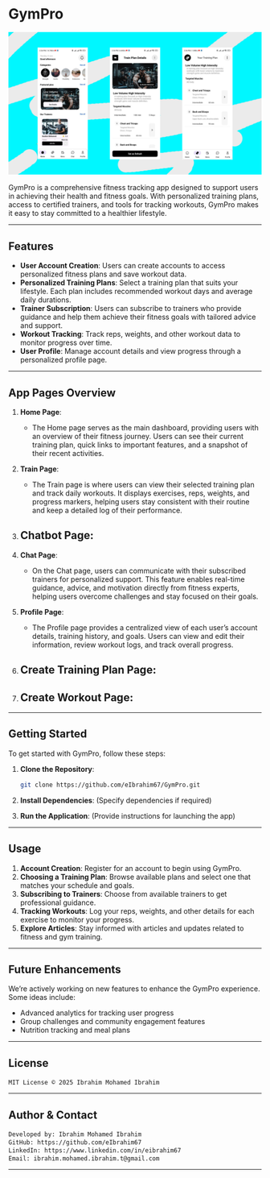 # GymPro

![GymPro](https://github.com/eIbrahim67/GymPro/blob/master/images/part1_gym.jpg)

GymPro is a comprehensive fitness tracking app designed to support users in achieving their health and fitness goals. With personalized training plans, access to certified trainers, and tools for tracking workouts, GymPro makes it easy to stay committed to a healthier lifestyle.

---

## Features

- **User Account Creation**: Users can create accounts to access personalized fitness plans and save workout data.
- **Personalized Training Plans**: Select a training plan that suits your lifestyle. Each plan includes recommended workout days and average daily durations.
- **Trainer Subscription**: Users can subscribe to trainers who provide guidance and help them achieve their fitness goals with tailored advice and support.
- **Workout Tracking**: Track reps, weights, and other workout data to monitor progress over time.
- **User Profile**: Manage account details and view progress through a personalized profile page.

---

## App Pages Overview

1. **Home Page**: 
   - The Home page serves as the main dashboard, providing users with an overview of their fitness journey. Users can see their current training plan, quick links to important features, and a snapshot of their recent activities. 

2. **Train Page**: 
   - The Train page is where users can view their selected training plan and track daily workouts. It displays exercises, reps, weights, and progress markers, helping users stay consistent with their routine and keep a detailed log of their performance.

3. **Chatbot Page**: 
   - 

4. **Chat Page**: 
   - On the Chat page, users can communicate with their subscribed trainers for personalized support. This feature enables real-time guidance, advice, and motivation directly from fitness experts, helping users overcome challenges and stay focused on their goals.

5. **Profile Page**: 
   - The Profile page provides a centralized view of each user’s account details, training history, and goals. Users can view and edit their information, review workout logs, and track overall progress.

6. **Create Training Plan Page**:
   -
7. **Create Workout Page**:
   - 
---

## Getting Started

To get started with GymPro, follow these steps:

1. **Clone the Repository**:
   ```bash
   git clone https://github.com/eIbrahim67/GymPro.git
   ```
2. **Install Dependencies**:
   (Specify dependencies if required)

3. **Run the Application**:
   (Provide instructions for launching the app)

---

## Usage

1. **Account Creation**: Register for an account to begin using GymPro.
2. **Choosing a Training Plan**: Browse available plans and select one that matches your schedule and goals.
3. **Subscribing to Trainers**: Choose from available trainers to get professional guidance.
4. **Tracking Workouts**: Log your reps, weights, and other details for each exercise to monitor your progress.
5. **Explore Articles**: Stay informed with articles and updates related to fitness and gym training.

---

## Future Enhancements

We’re actively working on new features to enhance the GymPro experience. Some ideas include:
- Advanced analytics for tracking user progress
- Group challenges and community engagement features
- Nutrition tracking and meal plans

---

## License

```
MIT License © 2025 Ibrahim Mohamed Ibrahim
```

---

## Author & Contact

```
Developed by: Ibrahim Mohamed Ibrahim
GitHub: https://github.com/eIbrahim67
LinkedIn: https://www.linkedin.com/in/eibrahim67
Email: ibrahim.mohamed.ibrahim.t@gmail.com
```

---
